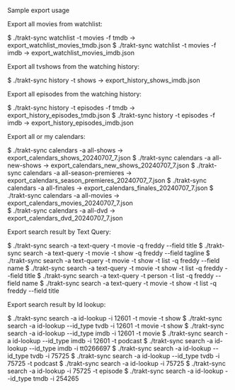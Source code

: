 Sample export usage

Export all movies from watchlist:

$ ./trakt-sync watchlist -t movies -f tmdb -> export_watchlist_movies_tmdb.json 
$ ./trakt-sync watchlist -t movies -f imdb -> export_watchlist_movies_imdb.json

Export all tvshows from the watching history:

$ ./trakt-sync history -t shows -> export_history_shows_imdb.json 

Export all episodes from the watching history:

$ ./trakt-sync history -t episodes -f tmdb -> export_history_episodes_tmdb.json
$ ./trakt-sync history -t episodes -f imdb -> export_history_episodes_imdb.json

Export all or my calendars:

$ ./trakt-sync calendars -a all-shows -> export_calendars_shows_20240707_7.json
$ ./trakt-sync calendars -a all-new-shows -> export_calendars_new_shows_20240707_7.json
$ ./trakt-sync calendars -a all-season-premieres -> export_calendars_season_premieres_20240707_7.json
$ ./trakt-sync calendars -a all-finales -> export_calendars_finales_20240707_7.json 
$ ./trakt-sync calendars -a all-movies -> export_calendars_movies_20240707_7.json  
$ ./trakt-sync calendars -a all-dvd -> export_calendars_dvd_20240707_7.json  

Export search result by Text Query:

$  ./trakt-sync search -a text-query -t movie -q freddy --field title
$  ./trakt-sync search -a text-query -t movie -t show -q freddy --field tagline
$  ./trakt-sync search -a text-query -t movie -t show -t list -q freddy --field name
$  ./trakt-sync search -a text-query -t movie -t show -t list -q freddy --field title
$  ./trakt-sync search -a text-query -t person -t list -q freddy --field name
$  ./trakt-sync search -a text-query -t movie -t show -t list -q freddy --field title

Export search result by Id lookup:

$ ./trakt-sync search -a id-lookup -i 12601 -t movie -t show
$ ./trakt-sync search -a id-lookup --id_type tvdb -i 12601 -t movie -t show
$ ./trakt-sync search -a id-lookup --id_type imdb -i 12601 -t movie
$ ./trakt-sync search -a id-lookup --id_type imdb -i 12601 -t podcast
$ ./trakt-sync search -a id-lookup --id_type imdb -i tt0266697
$ ./trakt-sync search -a id-lookup --id_type tvdb -i 75725
$ ./trakt-sync search -a id-lookup --id_type tvdb -i 75725 -t podcast
$ ./trakt-sync search -a id-lookup -i 75725 
$ ./trakt-sync search -a id-lookup -i 75725 -t episode
$ ./trakt-sync search -a id-lookup --id_type tmdb -i 254265

